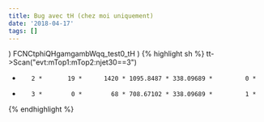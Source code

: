 ```yaml
---
title: Bug avec tH (chez moi uniquement)
date: '2018-04-17'
tags: []
---
```


)
FCNCtphiQHgamgambWqq_test0_tH
)
{% highlight sh %}
tt->Scan("evt:mTop1:mTop2:njet30==3")
*        2 *       19 *      1420 * 1095.8487 * 338.09689 *         0 *
*        3 *        0 *        68 * 708.67102 * 338.09689 *         1 *
{% endhighlight %}

